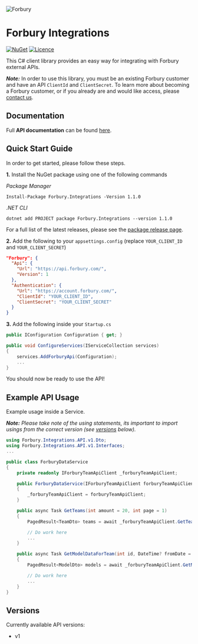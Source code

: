 ![Forbury](https://portal.forbury.com/assets/img/logo_text.png)﻿
# Forbury Integrations
 
 [![NuGet](https://img.shields.io/nuget/v/Forbury.Integrations)](https://www.nuget.org/packages/Forbury.Integrations)
 [![Licence](https://img.shields.io/github/license/Forbury/Integrations)](LICENCE.txt)

This C# client library provides an easy way for integrating with Forbury external APIs.

**_Note:_** In order to use this library, you must be an existing Forbury customer and have an API `ClientId` and `ClientSecret`.
To learn more about becoming a Forbury customer, or if you already are and would like access, please [contact us](https://www.forbury.com/contact-us).

## Documentation

Full **API documentation** can be found [here](https://api.forbury.com/docs).

## Quick Start Guide
In order to get started, please follow these steps.

**1.** Install the NuGet package using one of the following commands

_Package Manager_
```
Install-Package Forbury.Integrations -Version 1.1.0
```

_.NET CLI_
```
dotnet add PROJECT package Forbury.Integrations --version 1.1.0
```
For a full list of the latest releases, please see the [package release page](https://www.nuget.org/packages/Forbury.Integrations).

**2.** Add the following to your `appsettings.config` (replace `YOUR_CLIENT_ID` and `YOUR_CLIENT_SECRET`)

```json
"Forbury": {
  "Api": {
    "Url": "https://api.forbury.com/",
    "Version": 1
  },
  "Authentication": {
    "Url": "https://account.forbury.com/",
    "ClientId": "YOUR_CLIENT_ID",
    "ClientSecret": "YOUR_CLIENT_SECRET"
  } 
}
```

**3.** Add the following inside your `Startup.cs`

```C#
public IConfiguration Configuration { get; }

public void ConfigureServices(IServiceCollection services)
{        
    services.AddForburyApi(Configuration);
    ...
}
```

You should now be ready to use the API!

## Example API Usage

Example usage inside a Service.

**_Note:_** _Please take note of the using statements, its important to import usings from the correct version (see [versions](#Versions) below)._

```C#
using Forbury.Integrations.API.v1.Dto;
using Forbury.Integrations.API.v1.Interfaces;
...

public class ForburyDataService
{
    private readonly IForburyTeamApiClient _forburyTeamApiClient;

    public ForburyDataService(IForburyTeamApiClient forburyTeamApiClient)
    {
        _forburyTeamApiClient = forburyTeamApiClient;
    }

    public async Task GetTeams(int amount = 20, int page = 1)
    {
        PagedResult<TeamDto> teams = await _forburyTeamApiClient.GetTeams(amount, page);

        // Do work here
        ...
    }

    public async Task GetModelDataForTeam(int id, DateTime? fromDate = null, int amount = 20, int page = 1)
    {
        PagedResult<ModelDto> models = await _forburyTeamApiClient.GetModelsByTeamId(id, fromDate, null, amount, page);

        // Do work here
        ...
    }
}
```

## Versions

Currently available API versions:
- v1

